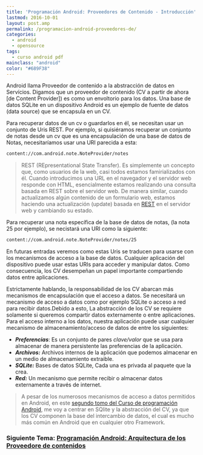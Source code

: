 ```yaml
---
title: 'Programación Android: Proveedores de Contenido - Introducción'
lastmod: 2016-10-01
layout: post.amp
permalink: /programacion-android-proveedores-de/
categories:
  - android
  - opensource
tags:
  - curso android pdf
mainclass: "android"
color: "#689F38"
---
```


Android llama Proveedor de contenido a la abstracción de datos en Servícios. Digamos que un proveedor de contenido (CV a partir de ahora [de Content Provider]) es como un envoltorio para los datos. Una base de datos SQLite en un dispositivo Android es un ejemplo de fuente de datos (data source) que se encapsula en un CV.

Para recuperar datos de un cv o guardarlos en él, se necesitan usar un conjunto de Uris REST. Por ejemplo, si quisiéramos recuperar un conjunto de notas desde un cv que es una encapsulación de una base de datos de Notas, necesitaríamos usar una URI parecida a esta:

<!--more-->

```bash
content://com.android.note.NoteProvider/notes
```

> REST (REpresentational State Transfer). Es simplemente un concepto que, como usuarios de la web, casi todos estamos famirializados con él. Cuando introducimos una URL en el navegador y el servidor web responde con HTML, esencialmente estamos realizando una consulta basada en REST sobre el servidor web. De manera similar, cuando actualizamos algún contenido de un formulario web, estamos haciendo una actualización (update) basada en <a target="_blank" href="https://elbauldelprogramador.com/buenas-practicas-para-el-diseno-de-una-api-restful-pragmatica/">REST</a> en el servidor web y cambiando su estado.

Para recuperar una nota específica de la base de datos de notas, (la nota 25 por ejemplo), se necistará una URI como la siguiente:

```bash
content://com.android.note.NoteProvider/notes/25
```

En futuras entradas veremos como estas Uris se traducen para usarse con los mecanismos de acceso a la base de datos. Cualquier aplicación del dispositivo puede usar estas URIs para acceder y manipular datos. Como consecuencia, los CV desempeñan un papel importante compartiendo datos entre aplicaciones.

Estrictamente hablando, la responsabilidad de los CV abarcan más mecanismos de encapsulación que el acceso a datos. Se necesitará un mecanismo de acceso a datos como por ejemplo SQLite o acceso a red para recibir datos.Debido a esto, La abstracción de los CV se requiere solamente si queremos compartir datos externamente o entre aplicaciones. Para el acceso interno a los datos, nuestra aplicación puede usar cualquier mecanismo de almacenamiento/acceso de datos de entre los siguientes:

  * ***Preferencias***: Es un conjunto de pares *clave/valor* que se usa para almacenar de manera persistente las preferencias de la aplicación.
  * ***Archivos:*** Archivos internos de la aplicación que podemos almacenar en un medio de almacenamiento extraible.
  * ***SQLite:*** Bases de datos SQLite, Cada una es privada al paquete que la crea.
  * ***Red:*** Un mecanismo que permite recibir o almacenar datos externamente a través de internet.

> A pesar de los numerosos mecanismos de acceso a datos permitidos en Android, en este <a href="/planteamiento-de-la-segunda-parte-del.html">segundo tomo del Curso de programación Android</a>, me voy a centrar en SQlite y la abstracción del CV, ya que los CV componen la base del intercambio de datos, el cual es mucho más común en Android que en cualquier otro Framework.

### Siguiente Tema: [Programación Android: Arquitectura de los Proveedore de contenidos][1]

 [1]: https://elbauldelprogramador.com/programacion-android-arquitectura-de/
